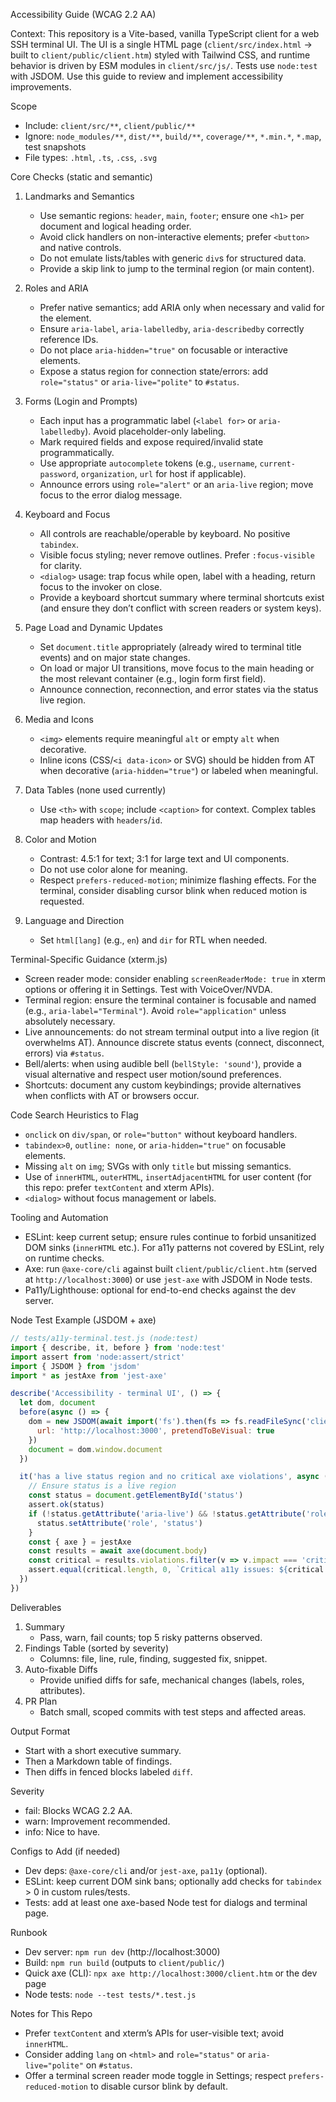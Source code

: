 Accessibility Guide (WCAG 2.2 AA)

Context: This repository is a Vite-based, vanilla TypeScript client for a web SSH terminal UI. The UI is a single HTML page (`client/src/index.html` -> built to `client/public/client.htm`) styled with Tailwind CSS, and runtime behavior is driven by ESM modules in `client/src/js/`. Tests use `node:test` with JSDOM. Use this guide to review and implement accessibility improvements.

Scope

- Include: `client/src/**`, `client/public/**`
- Ignore: `node_modules/**`, `dist/**`, `build/**`, `coverage/**`, `*.min.*`, `*.map`, test snapshots
- File types: `.html`, `.ts`, `.css`, `.svg`

Core Checks (static and semantic)

1) Landmarks and Semantics
   - Use semantic regions: `header`, `main`, `footer`; ensure one `<h1>` per document and logical heading order.
   - Avoid click handlers on non-interactive elements; prefer `<button>` and native controls.
   - Do not emulate lists/tables with generic `div`s for structured data.
   - Provide a skip link to jump to the terminal region (or main content).

2) Roles and ARIA
   - Prefer native semantics; add ARIA only when necessary and valid for the element.
   - Ensure `aria-label`, `aria-labelledby`, `aria-describedby` correctly reference IDs.
   - Do not place `aria-hidden="true"` on focusable or interactive elements.
   - Expose a status region for connection state/errors: add `role="status"` or `aria-live="polite"` to `#status`.

3) Forms (Login and Prompts)
   - Each input has a programmatic label (`<label for>` or `aria-labelledby`). Avoid placeholder-only labeling.
   - Mark required fields and expose required/invalid state programmatically.
   - Use appropriate `autocomplete` tokens (e.g., `username`, `current-password`, `organization`, `url` for host if applicable).
   - Announce errors using `role="alert"` or an `aria-live` region; move focus to the error dialog message.

4) Keyboard and Focus
   - All controls are reachable/operable by keyboard. No positive `tabindex`.
   - Visible focus styling; never remove outlines. Prefer `:focus-visible` for clarity.
   - `<dialog>` usage: trap focus while open, label with a heading, return focus to the invoker on close.
   - Provide a keyboard shortcut summary where terminal shortcuts exist (and ensure they don’t conflict with screen readers or system keys).

5) Page Load and Dynamic Updates
   - Set `document.title` appropriately (already wired to terminal title events) and on major state changes.
   - On load or major UI transitions, move focus to the main heading or the most relevant container (e.g., login form first field).
   - Announce connection, reconnection, and error states via the status live region.

6) Media and Icons
   - `<img>` elements require meaningful `alt` or empty `alt` when decorative.
   - Inline icons (CSS/`<i data-icon>` or SVG) should be hidden from AT when decorative (`aria-hidden="true"`) or labeled when meaningful.

7) Data Tables (none used currently)
   - Use `<th>` with `scope`; include `<caption>` for context. Complex tables map headers with `headers`/`id`.

8) Color and Motion
   - Contrast: 4.5:1 for text; 3:1 for large text and UI components.
   - Do not use color alone for meaning.
   - Respect `prefers-reduced-motion`; minimize flashing effects. For the terminal, consider disabling cursor blink when reduced motion is requested.

9) Language and Direction
   - Set `html[lang]` (e.g., `en`) and `dir` for RTL when needed.

Terminal-Specific Guidance (xterm.js)

- Screen reader mode: consider enabling `screenReaderMode: true` in xterm options or offering it in Settings. Test with VoiceOver/NVDA.
- Terminal region: ensure the terminal container is focusable and named (e.g., `aria-label="Terminal"`). Avoid `role="application"` unless absolutely necessary.
- Live announcements: do not stream terminal output into a live region (it overwhelms AT). Announce discrete status events (connect, disconnect, errors) via `#status`.
- Bell/alerts: when using audible bell (`bellStyle: 'sound'`), provide a visual alternative and respect user motion/sound preferences.
- Shortcuts: document any custom keybindings; provide alternatives when conflicts with AT or browsers occur.

Code Search Heuristics to Flag

- `onclick` on `div/span`, or `role="button"` without keyboard handlers.
- `tabindex>0`, `outline: none`, or `aria-hidden="true"` on focusable elements.
- Missing `alt` on `img`; SVGs with only `title` but missing semantics.
- Use of `innerHTML`, `outerHTML`, `insertAdjacentHTML` for user content (for this repo: prefer `textContent` and xterm APIs).
- `<dialog>` without focus management or labels.

Tooling and Automation

- ESLint: keep current setup; ensure rules continue to forbid unsanitized DOM sinks (`innerHTML` etc.). For a11y patterns not covered by ESLint, rely on runtime checks.
- Axe: run `@axe-core/cli` against built `client/public/client.htm` (served at `http://localhost:3000`) or use `jest-axe` with JSDOM in Node tests.
- Pa11y/Lighthouse: optional for end-to-end checks against the dev server.

Node Test Example (JSDOM + axe)

```js
// tests/a11y-terminal.test.js (node:test)
import { describe, it, before } from 'node:test'
import assert from 'node:assert/strict'
import { JSDOM } from 'jsdom'
import * as jestAxe from 'jest-axe'

describe('Accessibility - terminal UI', () => {
  let dom, document
  before(async () => {
    dom = new JSDOM(await import('fs').then(fs => fs.readFileSync('client/src/index.html', 'utf8')), {
      url: 'http://localhost:3000', pretendToBeVisual: true
    })
    document = dom.window.document
  })

  it('has a live status region and no critical axe violations', async () => {
    // Ensure status is a live region
    const status = document.getElementById('status')
    assert.ok(status)
    if (!status.getAttribute('aria-live') && !status.getAttribute('role')) {
      status.setAttribute('role', 'status')
    }
    const { axe } = jestAxe
    const results = await axe(document.body)
    const critical = results.violations.filter(v => v.impact === 'critical')
    assert.equal(critical.length, 0, `Critical a11y issues: ${critical.map(v => v.id).join(', ')}`)
  })
})
```

Deliverables

1) Summary
   - Pass, warn, fail counts; top 5 risky patterns observed.
2) Findings Table (sorted by severity)
   - Columns: file, line, rule, finding, suggested fix, snippet.
3) Auto-fixable Diffs
   - Provide unified diffs for safe, mechanical changes (labels, roles, attributes).
4) PR Plan
   - Batch small, scoped commits with test steps and affected areas.

Output Format

- Start with a short executive summary.
- Then a Markdown table of findings.
- Then diffs in fenced blocks labeled `diff`.

Severity

- fail: Blocks WCAG 2.2 AA.
- warn: Improvement recommended.
- info: Nice to have.

Configs to Add (if needed)

- Dev deps: `@axe-core/cli` and/or `jest-axe`, `pa11y` (optional).
- ESLint: keep current DOM sink bans; optionally add checks for `tabindex` > 0 in custom rules/tests.
- Tests: add at least one axe-based Node test for dialogs and terminal page.

Runbook

- Dev server: `npm run dev` (http://localhost:3000)
- Build: `npm run build` (outputs to `client/public/`)
- Quick axe (CLI): `npx axe http://localhost:3000/client.htm` or the dev page
- Node tests: `node --test tests/*.test.js`

Notes for This Repo

- Prefer `textContent` and xterm’s APIs for user-visible text; avoid `innerHTML`.
- Consider adding `lang` on `<html>` and `role="status"` or `aria-live="polite"` on `#status`.
- Offer a terminal screen reader mode toggle in Settings; respect `prefers-reduced-motion` to disable cursor blink by default.

